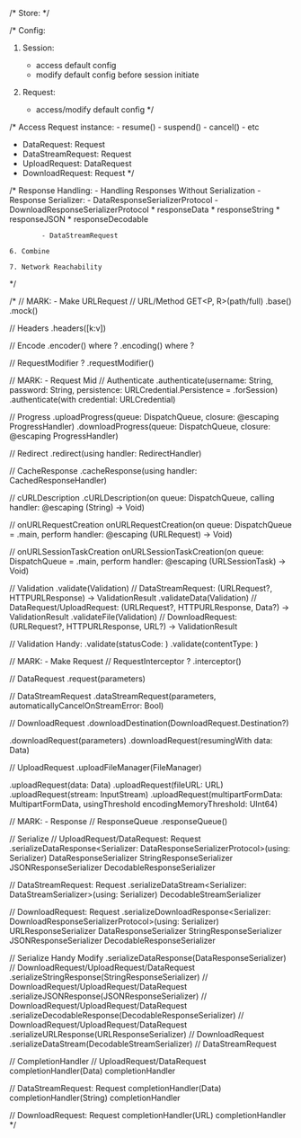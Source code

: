
/* Store:
 */




/* Config:
 1. Session:
    - access default config
    - modify default config before session initiate
 
 2. Request:
    - access/modify default config
 */




/* Access Request instance:
    - resume()
    - suspend()
    - cancel()
    - etc
 
 - DataRequest: Request
 - DataStreamRequest: Request
 - UploadRequest: DataRequest
 - DownloadRequest: Request
 */





/* Response Handling:
    - Handling Responses Without Serialization
    - Response Serializer:
        - DataResponseSerializerProtocol
        - DownloadResponseSerializerProtocol
        * responseData
        * responseString
        * responseJSON
        * responseDecodable
    
            - DataStreamRequest
 
    6. Combine
 
    7. Network Reachability
    
 */







/*
// MARK: - Make URLRequest
// URL/Method
GET<P, R>(path/full)
.base()
.mock()
 
// Headers
.headers([k:v])

// Encode
.encoder() where ?
.encoding() where ?

// RequestModifier ?
.requestModifier()





// MARK: - Request Mid
// Authenticate
.authenticate(username: String, password: String, persistence: URLCredential.Persistence = .forSession)
.authenticate(with credential: URLCredential)

// Progress
.uploadProgress(queue: DispatchQueue, closure: @escaping ProgressHandler)
.downloadProgress(queue: DispatchQueue, closure: @escaping ProgressHandler)

// Redirect
.redirect(using handler: RedirectHandler)

// CacheResponse
.cacheResponse(using handler: CachedResponseHandler)

// cURLDescription
.cURLDescription(on queue: DispatchQueue, calling handler: @escaping (String) -> Void)


// onURLRequestCreation
onURLRequestCreation(on queue: DispatchQueue = .main, perform handler: @escaping (URLRequest) -> Void)

// onURLSessionTaskCreation
onURLSessionTaskCreation(on queue: DispatchQueue = .main, perform handler: @escaping (URLSessionTask) -> Void)

// Validation
.validate(Validation)     // DataStreamRequest: (URLRequest?, HTTPURLResponse) -> ValidationResult
.validateData(Validation) // DataRequest/UploadRequest: (URLRequest?, HTTPURLResponse, Data?) -> ValidationResult
.validateFile(Validation) // DownloadRequest: (URLRequest?, HTTPURLResponse, URL?) -> ValidationResult

// Validation Handy:
.validate(statusCode: )
.validate(contentType: )





// MARK: - Make Request
// RequestInterceptor ?
.interceptor()


// DataRequest
.request(parameters)

// DataStreamRequest
.dataStreamRequest(parameters, automaticallyCancelOnStreamError: Bool)

// DownloadRequest
.downloadDestination(DownloadRequest.Destination?)

.downloadRequest(parameters)
.downloadRequest(resumingWith data: Data)

// UploadRequest
.uploadFileManager(FileManager)

.uploadRequest(data: Data)
.uploadRequest(fileURL: URL)
.uploadRequest(stream: InputStream)
.uploadRequest(multipartFormData: MultipartFormData, usingThreshold encodingMemoryThreshold: UInt64)



// MARK: - Response
// ResponseQueue
.responseQueue()

// Serialize
// UploadRequest/DataRequest: Request
.serializeDataResponse<Serializer: DataResponseSerializerProtocol>(using: Serializer)
   DataResponseSerializer
   StringResponseSerializer
   JSONResponseSerializer
   DecodableResponseSerializer

// DataStreamRequest: Request
 .serializeDataStream<Serializer: DataStreamSerializer>(using: Serializer)
   DecodableStreamSerializer

// DownloadRequest: Request
 .serializeDownloadResponse<Serializer: DownloadResponseSerializerProtocol>(using: Serializer)
   URLResponseSerializer
   DataResponseSerializer
   StringResponseSerializer
   JSONResponseSerializer
   DecodableResponseSerializer


// Serialize Handy Modify
.serializeDataResponse(DataResponseSerializer)             // DownloadRequest/UploadRequest/DataRequest
.serializeStringResponse(StringResponseSerializer)         // DownloadRequest/UploadRequest/DataRequest
.serializeJSONResponse(JSONResponseSerializer)             // DownloadRequest/UploadRequest/DataRequest
.serializeDecodableResponse(DecodableResponseSerializer)   // DownloadRequest/UploadRequest/DataRequest
.serializeURLResponse(URLResponseSerializer)               // DownloadRequest
.serializeDataStream(DecodableStreamSerializer)            // DataStreamRequest


// CompletionHandler
// UploadRequest/DataRequest
 completionHandler(Data)
 completionHandler<DataResponseSerializerProtocol>

// DataStreamRequest: Request
 completionHandler(Data)
 completionHandler(String)
 completionHandler<DataStreamSerializer>

// DownloadRequest: Request
 completionHandler(URL)
 completionHandler<DownloadResponseSerializerProtocol>
*/
